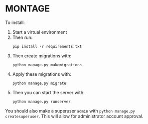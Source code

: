 MONTAGE
=======

To install:
1. Start a virtual environment
2. Then run: 
    ```
    pip install -r requirements.txt
    ```  
3. Then create migrations with:
    ```
    python manage.py makemigrations
    ```  
4. Apply these migrations with:
    ```
    python manage.py migrate
    ```
5. Then you can start the server with:
    ```
    python manage.py runserver
    ```

You should also make a superuser `admin` with `python manage.py createsuperuser`.  This will allow for administrator account approval.